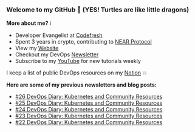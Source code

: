 ### Welcome to my GitHub :turtle: (YES! Turtles are like little dragons)

**More about me?** :information_source:
* Developer Evangelist at [Codefresh](https://codefresh.io/)
* Spent 3 years in crypto, contributing to [NEAR Protocol](https://github.com/near)
* View my [Website](https://anaisurl.com/)
* Checkout my DevOps [Newsletter](https://blog.anaisurl.com/tag/devops)
* Subscribe to my [YouTube](https://www.youtube.com/channel/UCb4mfRT5UWpjoUQRcIE2qOQ) for new tutorials weekly

I keep a list of public DevOps resources on my [Notion](https://devops.anaisurl.com/) :boom:

**Here are some of my previous newsletters and blog posts:**
<!-- BLOG-POST-LIST:START -->
- [#26 DevOps Diary: Kubernetes and Community Resources](https://blog.anaisurl.com/26-devops-diary-kubernetes-and-community-resources/)
- [#25 DevOps Diary: Kubernetes and Community Resources](https://blog.anaisurl.com/25-devops-diary-kubernetes-and-community-resources/)
- [#24 DevOps Diary: Kubernetes and Community Resources](https://blog.anaisurl.com/24-devops-diary-kubernetes-and-community-resources/)
- [#23 DevOps Diary: Kubernetes and Community Resources](https://blog.anaisurl.com/23-devops-diary-kubernetes-and-community-resources/)
- [#22 DevOps Diary: Kubernetes and Community Resources](https://blog.anaisurl.com/22-devops-diary-kubernetes-and-community-resources/)
<!-- BLOG-POST-LIST:END -->
